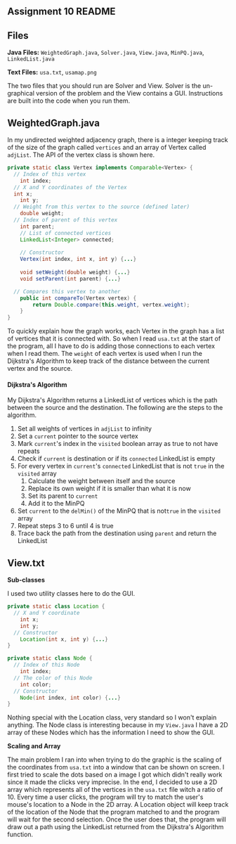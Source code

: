 ## Assignment 10 README

## Files

**Java Files:** `WeightedGraph.java`, `Solver.java`, `View.java`, `MinPQ.java`, `LinkedList.java`

**Text Files:** `usa.txt`, `usamap.png`

The two files that you should run are Solver and View. Solver is the un-graphical version of the problem and the View contains a GUI. Instructions are built into the code when you run them. 

## WeightedGraph.java



In my undirected weighted adjacency graph, there is a integer keeping track of the size of the graph called `vertices` and an array of Vertex called `adjList`. The API of the vertex class is shown here.

```java
private static class Vertex implements Comparable<Vertex> {
  // Index of this vertex
	int index;
  // X and Y coordinates of the Vertex
  int x;
	int y;
  // Weight from this vertex to the source (defined later)
	double weight;
  // Index of parent of this vertex
	int parent;
	// List of connected vertices
	LinkedList<Integer> connected;
  
	// Constructor
	Vertex(int index, int x, int y) {...}
  
	void setWeight(double weight) {...}
	void setParent(int parent) {...}

  // Compares this vertex to another
	public int compareTo(Vertex vertex) {
		return Double.compare(this.weight, vertex.weight);
	}
}
```

To quickly explain how the graph works, each Vertex in the graph has a list of vertices that it is connected with. So when I read `usa.txt` at the start of the program, all I have to do is adding those connections to each vertex when I read them. The `weight` of each vertex is used when I run the Dijkstra's Algorithm to keep track of the distance between the current vertex and the source.

#### Dijkstra's Algorithm

My Dijkstra's Algorithm returns a LinkedList of vertices which is the path between the source and the destination. The following are the steps to the algorithm.

1. Set all weights of vertices in `adjList` to infinity
2. Set a `current` pointer to the source vertex
3. Mark `current`'s index in the `visited` boolean array as true to not have repeats
4. Check if `current` is destination or if its `connected` LinkedList is empty
5. For every vertex in `current`'s `connected` LinkedList that is not `true` in the `visited` array
   1. Calculate the weight between itself and the source
   2. Replace its own weight if it is smaller than what it is now
   3. Set its parent to `current`
   4. Add it to the MinPQ
6. Set `current` to the `delMin()` of the MinPQ  that is not`true` in the `visited` array
7. Repeat steps 3 to 6 until 4 is true
8. Trace back the path from the destination using `parent` and return the LinkedList

## View.txt

**Sub-classes**

I used two utility classes here to do the GUI.

```java
private static class Location {
  // X and Y coordinate
	int x;
	int y;
  // Constructor
	Location(int x, int y) {...}
}
```

```java
private static class Node {
  // Index of this Node
	int index;
  // The color of this Node
	int color;
  // Constructor
	Node(int index, int color) {...}
}
```

Nothing special with the Location class, very standard so I won't explain anything. The Node class is interesting because in my `View.java` I have a 2D array of these Nodes which has the information I need to show the GUI.

**Scaling and Array**

The main problem I ran into when trying to do the graphic is the scaling of the coordinates from `usa.txt` into a window that can be shown on screen. I first tried to scale the dots based on a image I got which didn't really work since it made the clicks very imprecise. In the end, I decided to use a 2D array which represents all of the vertices in the `usa.txt` file witch a ratio of 10. Every time a user clicks, the program will try to match the user's mouse's location to a Node in the 2D array. A Location object will keep track of the location of the Node that the program matched to and the program will wait for the second selection. Once the user does that, the program will draw out a path using the LinkedList returned from the Dijkstra's Algorithm function.